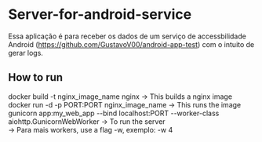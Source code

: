 # Server-for-android-service

Essa aplicação é para receber os dados de um serviço de accessbilidade Android (https://github.com/GustavoV00/android-app-test) com o intuito de gerar logs.

## How to run

docker build -t nginx_image_name nginx -> This builds a nginx image <br/>
docker run -d -p PORT:PORT nginx_image_name -> This runs the image <br/>
gunicorn app:my_web_app --bind localhost:PORT --worker-class aiohttp.GunicornWebWorker -> To run the server <br/>
-> Para mais workers, use a flag -w, exemplo: -w 4
